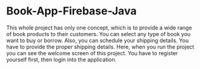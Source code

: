 # Book-App-Firebase-Java
This whole project has only one concept, 
which is to provide a wide range of book products to their customers. 
You can select any type of book you want to buy or borrow. Also, you can schedule your shipping details.
You have to provide the proper shipping details. Here, when you run the project you can see the welcome screen of this project. You have to register yourself first, 
then login into the application.
